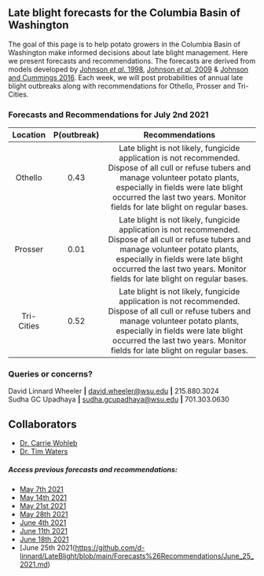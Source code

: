 ## Late blight forecasts for the Columbia Basin of Washington
The goal of this page is to help potato growers in the Columbia Basin of Washington make informed decisions about late blight management. Here we present forecasts and recommendations. The forecasts are derived from models developed by [Johnson *et al*. 1998](https://apsjournals.apsnet.org/doi/pdfplus/10.1094/PDIS.1998.82.6.642), [Johnson *et al*. 2009](https://apsjournals.apsnet.org/doi/pdfplus/10.1094/PDIS-93-3-0272) & [Johnson and Cummings 2016](https://link.springer.com/article/10.1007/s12230-016-9500-1). Each week, we will post probabilities of annual late blight outbreaks along with recommendations for Othello, Prosser and Tri-Cities.

###  Forecasts and Recommendations for July 2nd 2021

| Location | P(outbreak) | Recommendations |
| :---: | :---: |:---: |
| Othello | 0.43 | Late blight is not likely, fungicide application is not recommended. Dispose of all cull or refuse tubers and manage volunteer potato plants, especially in fields were late blight occurred the last two years. Monitor fields for late blight on regular bases. |
| Prosser | 0.01 | Late blight is not likely, fungicide application is not recommended. Dispose of all cull or refuse tubers and manage volunteer potato plants, especially in fields were late blight occurred the last two years. Monitor fields for late blight on regular bases. |
| Tri-Cities | 0.52 | Late blight is not likely, fungicide application is not recommended. Dispose of all cull or refuse tubers and manage volunteer potato plants, especially in fields were late blight occurred the last two years. Monitor fields for late blight on regular bases. |

### Queries or concerns?
David Linnard Wheeler **|** david.wheeler@wsu.edu **|** 215.880.3024  
Sudha GC Upadhaya **|** sudha.gcupadhaya@wsu.edu **|** 701.303.0630

## Collaborators
- [Dr. Carrie Wohleb](http://potatoes.wsu.edu/personnel/wohleb/)
- [Dr. Tim Waters](http://potatoes.wsu.edu/personnel/waters/)

##### Access previous forecasts and recommendations:
* [May 7th 2021](https://github.com/d-linnard/LateBlight/blob/main/Forecasts%26Recommendations/May_7_2021.md)
* [May 14th 2021](https://github.com/d-linnard/LateBlight/blob/main/Forecasts%26Recommendations/May_14_2021.md)
* [May 21st 2021](https://github.com/d-linnard/LateBlight/blob/main/Forecasts%26Recommendations/May_21_2021.md)
* [May 28th 2021](https://github.com/d-linnard/LateBlight/blob/main/Forecasts%26Recommendations/May_28_2021.md)
* [June 4th 2021](https://github.com/d-linnard/LateBlight/blob/main/Forecasts%26Recommendations/June_4_2021.md)
* [June 11th 2021](https://github.com/d-linnard/LateBlight/blob/main/Forecasts%26Recommendations/June_11_2021.md)
* [June 18th 2021](https://github.com/d-linnard/LateBlight/blob/main/Forecasts%26Recommendations/June_18_2021.md)
* [June 25th 2021(https://github.com/d-linnard/LateBlight/blob/main/Forecasts%26Recommendations/June_25_2021.md)
